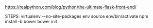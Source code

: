 
https://realpython.com/blog/python/the-ultimate-flask-front-end/

STEPS:
virtualenv --no-site-packages env
source env/bin/activate
npm install -b bower
bower init
